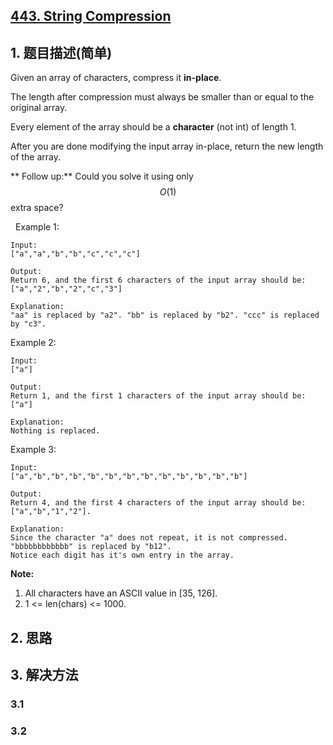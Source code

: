 ## [443. String Compression](https://leetcode-cn.com/problems/string-compression/)

## 1. 题目描述(简单)

Given an array of characters, compress it **in-place**.

The length after compression must always be smaller than or equal to the original array.

Every element of the array should be a **character** (not int) of length 1.

After you are done modifying the input array in-place, return the new length of the array.

** Follow up:**
Could you solve it using only $$O(1)$$ extra space?

 
Example 1:
```
Input:
["a","a","b","b","c","c","c"]

Output:
Return 6, and the first 6 characters of the input array should be: ["a","2","b","2","c","3"]

Explanation:
"aa" is replaced by "a2". "bb" is replaced by "b2". "ccc" is replaced by "c3".
```

Example 2:
```
Input:
["a"]

Output:
Return 1, and the first 1 characters of the input array should be: ["a"]

Explanation:
Nothing is replaced.
```

Example 3:
```
Input:
["a","b","b","b","b","b","b","b","b","b","b","b","b"]

Output:
Return 4, and the first 4 characters of the input array should be: ["a","b","1","2"].

Explanation:
Since the character "a" does not repeat, it is not compressed. "bbbbbbbbbbbb" is replaced by "b12".
Notice each digit has it's own entry in the array.
```

**Note:**

1. All characters have an ASCII value in [35, 126].
2. 1 <= len(chars) <= 1000.


## 2. 思路

## 3. 解决方法

### 3.1 


### 3.2

